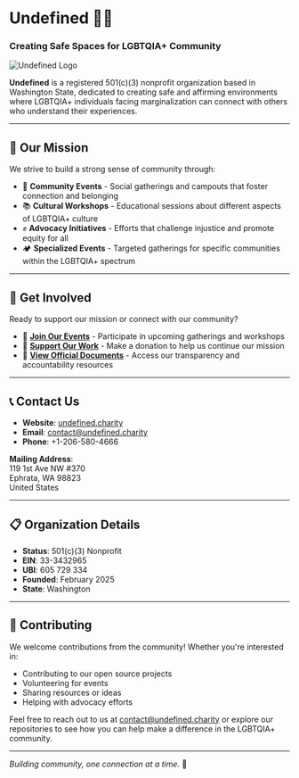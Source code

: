 # Undefined 🏳️‍🌈
### Creating Safe Spaces for LGBTQIA+ Community

![Undefined Logo](https://undefined.charity/_astro/logo.Bi23g8_D_1uK5aN.webp)

**Undefined** is a registered 501(c)(3) nonprofit organization based in Washington State, dedicated to creating safe and affirming environments where LGBTQIA+ individuals facing marginalization can connect with others who understand their experiences.

---

## 🌟 Our Mission

We strive to build a strong sense of community through:

- 🤝 **Community Events** - Social gatherings and campouts that foster connection and belonging
- 📚 **Cultural Workshops** - Educational sessions about different aspects of LGBTQIA+ culture
- ✊ **Advocacy Initiatives** - Efforts that challenge injustice and promote equity for all
- 🏕️ **Specialized Events** - Targeted gatherings for specific communities within the LGBTQIA+ spectrum

---

## 🤝 Get Involved

Ready to support our mission or connect with our community?

- 🎉 **[Join Our Events](https://undefined.charity/events)** - Participate in upcoming gatherings and workshops
- 💝 **[Support Our Work](https://undefined.charity/donate)** - Make a donation to help us continue our mission
- 📄 **[View Official Documents](https://undefined.charity/documents)** - Access our transparency and accountability resources

---

## 📞 Contact Us

- **Website**: [undefined.charity](https://undefined.charity)
- **Email**: [contact@undefined.charity](mailto:contact@undefined.charity)
- **Phone**: +1-206-580-4666

**Mailing Address**:  
119 1st Ave NW #370  
Ephrata, WA 98823  
United States

---

## 📋 Organization Details

- **Status**: 501(c)(3) Nonprofit
- **EIN**: 33-3432965
- **UBI**: 605 729 334
- **Founded**: February 2025
- **State**: Washington

---

## 🌈 Contributing

We welcome contributions from the community! Whether you're interested in:
- Contributing to our open source projects
- Volunteering for events
- Sharing resources or ideas
- Helping with advocacy efforts

Feel free to reach out to us at [contact@undefined.charity](mailto:contact@undefined.charity) or explore our repositories to see how you can help make a difference in the LGBTQIA+ community.

---

*Building community, one connection at a time.* 💙
